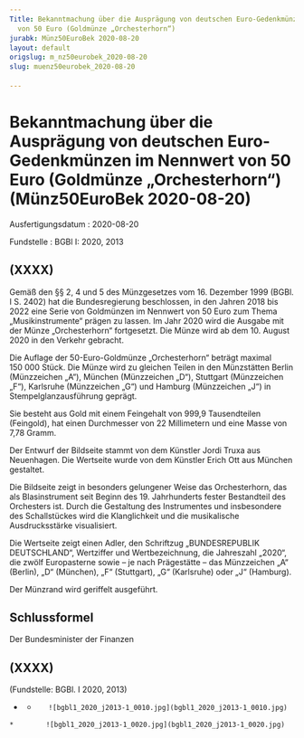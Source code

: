 ```yaml
---
Title: Bekanntmachung über die Ausprägung von deutschen Euro-Gedenkmünzen im Nennwert
  von 50 Euro (Goldmünze „Orchesterhorn“)
jurabk: Münz50EuroBek 2020-08-20
layout: default
origslug: m_nz50eurobek_2020-08-20
slug: muenz50eurobek_2020-08-20

---
```


# Bekanntmachung über die Ausprägung von deutschen Euro-Gedenkmünzen im Nennwert von 50 Euro (Goldmünze „Orchesterhorn“) (Münz50EuroBek 2020-08-20)

Ausfertigungsdatum
:   2020-08-20

Fundstelle
:   BGBl I: 2020, 2013


## (XXXX)

Gemäß den §§ 2, 4 und 5 des Münzgesetzes vom 16. Dezember 1999 (BGBl.
I S. 2402) hat die Bundesregierung beschlossen, in den Jahren 2018 bis
2022 eine Serie von Goldmünzen im Nennwert von 50 Euro zum Thema
„Musikinstrumente“ prägen zu lassen. Im Jahr 2020 wird die Ausgabe mit
der Münze „Orchesterhorn“ fortgesetzt. Die Münze wird ab dem 10.
August 2020 in den Verkehr gebracht.

Die Auflage der 50-Euro-Goldmünze „Orchesterhorn“ beträgt maximal
150 000 Stück. Die Münze wird zu gleichen Teilen in den Münzstätten
Berlin (Münzzeichen „A“), München (Münzzeichen „D“), Stuttgart
(Münzzeichen „F“), Karlsruhe (Münzzeichen „G“) und Hamburg
(Münzzeichen „J“) in Stempelglanzausführung geprägt.

Sie besteht aus Gold mit einem Feingehalt von 999,9 Tausendteilen
(Feingold), hat einen Durchmesser von 22 Millimetern und eine Masse
von 7,78 Gramm.

Der Entwurf der Bildseite stammt von dem Künstler Jordi Truxa aus
Neuenhagen. Die Wertseite wurde von dem Künstler Erich Ott aus München
gestaltet.

Die Bildseite zeigt in besonders gelungener Weise das Orchesterhorn,
das als Blasinstrument seit Beginn des 19. Jahrhunderts fester
Bestandteil des Orchesters ist. Durch die Gestaltung des Instrumentes
und insbesondere des Schallstückes wird die Klanglichkeit und die
musikalische Ausdrucksstärke visualisiert.

Die Wertseite zeigt einen Adler, den Schriftzug „BUNDESREPUBLIK
DEUTSCHLAND“, Wertziffer und Wertbezeichnung, die Jahreszahl „2020“,
die zwölf Europasterne sowie – je nach Prägestätte – das Münzzeichen
„A“ (Berlin), „D“ (München), „F“ (Stuttgart), „G“ (Karlsruhe) oder „J“
(Hamburg).

Der Münzrand wird geriffelt ausgeführt.


## Schlussformel

Der Bundesminister der Finanzen


## (XXXX)

(Fundstelle: BGBl. I 2020, 2013)



*    *        ![bgbl1_2020_j2013-1_0010.jpg](bgbl1_2020_j2013-1_0010.jpg)
    *        ![bgbl1_2020_j2013-1_0020.jpg](bgbl1_2020_j2013-1_0020.jpg)


